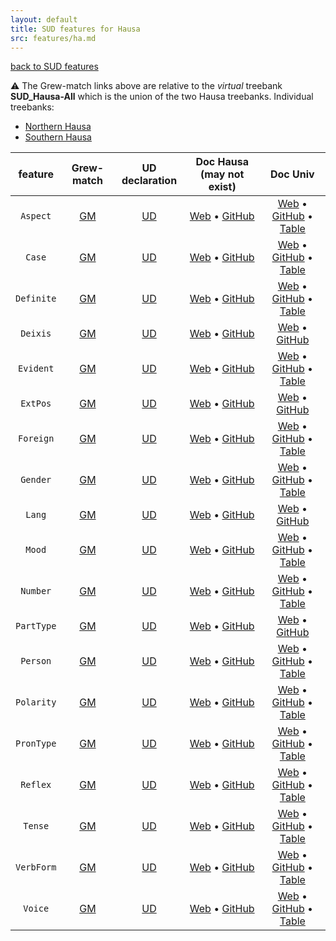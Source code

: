 ```yaml
---
layout: default
title: SUD features for Hausa
src: features/ha.md
---
```


[back to SUD features](..)

:warning: The Grew-match links above are relative to the *virtual* treebank **SUD_Hausa-All** which is the union of the two Hausa treebanks.
Individual treebanks:
   - [Northern Hausa](../ha_north)
   - [Southern Hausa](../ha_south)

| feature | Grew-match | UD declaration | Doc Hausa (may not exist) | Doc Univ |
|:----:|:----:|:---:|:---:|:---:|
| `Aspect` | [GM](https://universal.grew.fr/?corpus=SUD_Hausa-All@latest&request=pattern{%20X[Aspect]%20}&clust1_key=X.Aspect&clust2_key=X.upos) | [UD](https://quest.ms.mff.cuni.cz/udvalidator/cgi-bin/unidep/langspec/specify_feature.pl?lcode=ha&feature=Aspect) | [Web](https://universaldependencies.org/ha/feat/Aspect.html) • [GitHub](https://github.com/UniversalDependencies/docs/blob/pages-source/_ha/feat/Aspect.md) | [Web](https://universaldependencies.org/u/feat/Aspect.html) • [GitHub](https://github.com/universaldependencies/docs/blob/pages-source/_u-feat/Aspect.md) • [Table](https://tables.grew.fr/?data=ud_feats/Aspect) |
| `Case` | [GM](https://universal.grew.fr/?corpus=SUD_Hausa-All@latest&request=pattern{%20X[Case]%20}&clust1_key=X.Case&clust2_key=X.upos) | [UD](https://quest.ms.mff.cuni.cz/udvalidator/cgi-bin/unidep/langspec/specify_feature.pl?lcode=ha&feature=Case) | [Web](https://universaldependencies.org/ha/feat/Case.html) • [GitHub](https://github.com/UniversalDependencies/docs/blob/pages-source/_ha/feat/Case.md) | [Web](https://universaldependencies.org/u/feat/Case.html) • [GitHub](https://github.com/universaldependencies/docs/blob/pages-source/_u-feat/Case.md) • [Table](https://tables.grew.fr/?data=ud_feats/Case) |
| `Definite` | [GM](https://universal.grew.fr/?corpus=SUD_Hausa-All@latest&request=pattern{%20X[Definite]%20}&clust1_key=X.Definite&clust2_key=X.upos) | [UD](https://quest.ms.mff.cuni.cz/udvalidator/cgi-bin/unidep/langspec/specify_feature.pl?lcode=ha&feature=Definite) | [Web](https://universaldependencies.org/ha/feat/Definite.html) • [GitHub](https://github.com/UniversalDependencies/docs/blob/pages-source/_ha/feat/Definite.md) | [Web](https://universaldependencies.org/u/feat/Definite.html) • [GitHub](https://github.com/universaldependencies/docs/blob/pages-source/_u-feat/Definite.md) • [Table](https://tables.grew.fr/?data=ud_feats/Definite) |
| `Deixis` | [GM](https://universal.grew.fr/?corpus=SUD_Hausa-All@latest&request=pattern{%20X[Deixis]%20}&clust1_key=X.Deixis&clust2_key=X.upos) | [UD](https://quest.ms.mff.cuni.cz/udvalidator/cgi-bin/unidep/langspec/specify_feature.pl?lcode=ha&feature=Deixis) | [Web](https://universaldependencies.org/ha/feat/Deixis.html) • [GitHub](https://github.com/UniversalDependencies/docs/blob/pages-source/_ha/feat/Deixis.md) | [Web](https://universaldependencies.org/u/feat/Deixis.html) • [GitHub](https://github.com/universaldependencies/docs/blob/pages-source/_u-feat/Deixis.md) |
| `Evident` | [GM](https://universal.grew.fr/?corpus=SUD_Hausa-All@latest&request=pattern{%20X[Evident]%20}&clust1_key=X.Evident&clust2_key=X.upos) | [UD](https://quest.ms.mff.cuni.cz/udvalidator/cgi-bin/unidep/langspec/specify_feature.pl?lcode=ha&feature=Evident) | [Web](https://universaldependencies.org/ha/feat/Evident.html) • [GitHub](https://github.com/UniversalDependencies/docs/blob/pages-source/_ha/feat/Evident.md) | [Web](https://universaldependencies.org/u/feat/Evident.html) • [GitHub](https://github.com/universaldependencies/docs/blob/pages-source/_u-feat/Evident.md) • [Table](https://tables.grew.fr/?data=ud_feats/Evident) |
| `ExtPos` | [GM](https://universal.grew.fr/?corpus=SUD_Hausa-All@latest&request=pattern{%20X[ExtPos]%20}&clust1_key=X.ExtPos&clust2_key=X.upos) | [UD](https://quest.ms.mff.cuni.cz/udvalidator/cgi-bin/unidep/langspec/specify_feature.pl?lcode=ha&feature=ExtPos) | [Web](https://universaldependencies.org/ha/feat/ExtPos.html) • [GitHub](https://github.com/UniversalDependencies/docs/blob/pages-source/_ha/feat/ExtPos.md) | [Web](https://universaldependencies.org/u/feat/ExtPos.html) • [GitHub](https://github.com/universaldependencies/docs/blob/pages-source/_u-feat/ExtPos.md) |
| `Foreign` | [GM](https://universal.grew.fr/?corpus=SUD_Hausa-All@latest&request=pattern{%20X[Foreign]%20}&clust1_key=X.Foreign&clust2_key=X.upos) | [UD](https://quest.ms.mff.cuni.cz/udvalidator/cgi-bin/unidep/langspec/specify_feature.pl?lcode=ha&feature=Foreign) | [Web](https://universaldependencies.org/ha/feat/Foreign.html) • [GitHub](https://github.com/UniversalDependencies/docs/blob/pages-source/_ha/feat/Foreign.md) | [Web](https://universaldependencies.org/u/feat/Foreign.html) • [GitHub](https://github.com/universaldependencies/docs/blob/pages-source/_u-feat/Foreign.md) • [Table](https://tables.grew.fr/?data=ud_feats/Foreign) |
| `Gender` | [GM](https://universal.grew.fr/?corpus=SUD_Hausa-All@latest&request=pattern{%20X[Gender]%20}&clust1_key=X.Gender&clust2_key=X.upos) | [UD](https://quest.ms.mff.cuni.cz/udvalidator/cgi-bin/unidep/langspec/specify_feature.pl?lcode=ha&feature=Gender) | [Web](https://universaldependencies.org/ha/feat/Gender.html) • [GitHub](https://github.com/UniversalDependencies/docs/blob/pages-source/_ha/feat/Gender.md) | [Web](https://universaldependencies.org/u/feat/Gender.html) • [GitHub](https://github.com/universaldependencies/docs/blob/pages-source/_u-feat/Gender.md) • [Table](https://tables.grew.fr/?data=ud_feats/Gender) |
| `Lang` | [GM](https://universal.grew.fr/?corpus=SUD_Hausa-All@latest&request=pattern{%20X[Lang]%20}&clust1_key=X.Lang&clust2_key=X.upos) | [UD](https://quest.ms.mff.cuni.cz/udvalidator/cgi-bin/unidep/langspec/specify_feature.pl?lcode=ha&feature=Lang) | [Web](https://universaldependencies.org/ha/feat/Lang.html) • [GitHub](https://github.com/UniversalDependencies/docs/blob/pages-source/_ha/feat/Lang.md) | [Web](https://universaldependencies.org/u/feat/Lang.html) • [GitHub](https://github.com/universaldependencies/docs/blob/pages-source/_u-feat/Lang.md) |
| `Mood` | [GM](https://universal.grew.fr/?corpus=SUD_Hausa-All@latest&request=pattern{%20X[Mood]%20}&clust1_key=X.Mood&clust2_key=X.upos) | [UD](https://quest.ms.mff.cuni.cz/udvalidator/cgi-bin/unidep/langspec/specify_feature.pl?lcode=ha&feature=Mood) | [Web](https://universaldependencies.org/ha/feat/Mood.html) • [GitHub](https://github.com/UniversalDependencies/docs/blob/pages-source/_ha/feat/Mood.md) | [Web](https://universaldependencies.org/u/feat/Mood.html) • [GitHub](https://github.com/universaldependencies/docs/blob/pages-source/_u-feat/Mood.md) • [Table](https://tables.grew.fr/?data=ud_feats/Mood) |
| `Number` | [GM](https://universal.grew.fr/?corpus=SUD_Hausa-All@latest&request=pattern{%20X[Number]%20}&clust1_key=X.Number&clust2_key=X.upos) | [UD](https://quest.ms.mff.cuni.cz/udvalidator/cgi-bin/unidep/langspec/specify_feature.pl?lcode=ha&feature=Number) | [Web](https://universaldependencies.org/ha/feat/Number.html) • [GitHub](https://github.com/UniversalDependencies/docs/blob/pages-source/_ha/feat/Number.md) | [Web](https://universaldependencies.org/u/feat/Number.html) • [GitHub](https://github.com/universaldependencies/docs/blob/pages-source/_u-feat/Number.md) • [Table](https://tables.grew.fr/?data=ud_feats/Number) |
| `PartType` | [GM](https://universal.grew.fr/?corpus=SUD_Hausa-All@latest&request=pattern{%20X[PartType]%20}&clust1_key=X.PartType&clust2_key=X.upos) | [UD](https://quest.ms.mff.cuni.cz/udvalidator/cgi-bin/unidep/langspec/specify_feature.pl?lcode=ha&feature=PartType) | [Web](https://universaldependencies.org/ha/feat/PartType.html) • [GitHub](https://github.com/UniversalDependencies/docs/blob/pages-source/_ha/feat/PartType.md) | [Web](https://universaldependencies.org/u/feat/PartType.html) • [GitHub](https://github.com/universaldependencies/docs/blob/pages-source/_u-feat/PartType.md) |
| `Person` | [GM](https://universal.grew.fr/?corpus=SUD_Hausa-All@latest&request=pattern{%20X[Person]%20}&clust1_key=X.Person&clust2_key=X.upos) | [UD](https://quest.ms.mff.cuni.cz/udvalidator/cgi-bin/unidep/langspec/specify_feature.pl?lcode=ha&feature=Person) | [Web](https://universaldependencies.org/ha/feat/Person.html) • [GitHub](https://github.com/UniversalDependencies/docs/blob/pages-source/_ha/feat/Person.md) | [Web](https://universaldependencies.org/u/feat/Person.html) • [GitHub](https://github.com/universaldependencies/docs/blob/pages-source/_u-feat/Person.md) • [Table](https://tables.grew.fr/?data=ud_feats/Person) |
| `Polarity` | [GM](https://universal.grew.fr/?corpus=SUD_Hausa-All@latest&request=pattern{%20X[Polarity]%20}&clust1_key=X.Polarity&clust2_key=X.upos) | [UD](https://quest.ms.mff.cuni.cz/udvalidator/cgi-bin/unidep/langspec/specify_feature.pl?lcode=ha&feature=Polarity) | [Web](https://universaldependencies.org/ha/feat/Polarity.html) • [GitHub](https://github.com/UniversalDependencies/docs/blob/pages-source/_ha/feat/Polarity.md) | [Web](https://universaldependencies.org/u/feat/Polarity.html) • [GitHub](https://github.com/universaldependencies/docs/blob/pages-source/_u-feat/Polarity.md) • [Table](https://tables.grew.fr/?data=ud_feats/Polarity) |
| `PronType` | [GM](https://universal.grew.fr/?corpus=SUD_Hausa-All@latest&request=pattern{%20X[PronType]%20}&clust1_key=X.PronType&clust2_key=X.upos) | [UD](https://quest.ms.mff.cuni.cz/udvalidator/cgi-bin/unidep/langspec/specify_feature.pl?lcode=ha&feature=PronType) | [Web](https://universaldependencies.org/ha/feat/PronType.html) • [GitHub](https://github.com/UniversalDependencies/docs/blob/pages-source/_ha/feat/PronType.md) | [Web](https://universaldependencies.org/u/feat/PronType.html) • [GitHub](https://github.com/universaldependencies/docs/blob/pages-source/_u-feat/PronType.md) • [Table](https://tables.grew.fr/?data=ud_feats/PronType) |
| `Reflex` | [GM](https://universal.grew.fr/?corpus=SUD_Hausa-All@latest&request=pattern{%20X[Reflex]%20}&clust1_key=X.Reflex&clust2_key=X.upos) | [UD](https://quest.ms.mff.cuni.cz/udvalidator/cgi-bin/unidep/langspec/specify_feature.pl?lcode=ha&feature=Reflex) | [Web](https://universaldependencies.org/ha/feat/Reflex.html) • [GitHub](https://github.com/UniversalDependencies/docs/blob/pages-source/_ha/feat/Reflex.md) | [Web](https://universaldependencies.org/u/feat/Reflex.html) • [GitHub](https://github.com/universaldependencies/docs/blob/pages-source/_u-feat/Reflex.md) • [Table](https://tables.grew.fr/?data=ud_feats/Reflex) |
| `Tense` | [GM](https://universal.grew.fr/?corpus=SUD_Hausa-All@latest&request=pattern{%20X[Tense]%20}&clust1_key=X.Tense&clust2_key=X.upos) | [UD](https://quest.ms.mff.cuni.cz/udvalidator/cgi-bin/unidep/langspec/specify_feature.pl?lcode=ha&feature=Tense) | [Web](https://universaldependencies.org/ha/feat/Tense.html) • [GitHub](https://github.com/UniversalDependencies/docs/blob/pages-source/_ha/feat/Tense.md) | [Web](https://universaldependencies.org/u/feat/Tense.html) • [GitHub](https://github.com/universaldependencies/docs/blob/pages-source/_u-feat/Tense.md) • [Table](https://tables.grew.fr/?data=ud_feats/Tense) |
| `VerbForm` | [GM](https://universal.grew.fr/?corpus=SUD_Hausa-All@latest&request=pattern{%20X[VerbForm]%20}&clust1_key=X.VerbForm&clust2_key=X.upos) | [UD](https://quest.ms.mff.cuni.cz/udvalidator/cgi-bin/unidep/langspec/specify_feature.pl?lcode=ha&feature=VerbForm) | [Web](https://universaldependencies.org/ha/feat/VerbForm.html) • [GitHub](https://github.com/UniversalDependencies/docs/blob/pages-source/_ha/feat/VerbForm.md) | [Web](https://universaldependencies.org/u/feat/VerbForm.html) • [GitHub](https://github.com/universaldependencies/docs/blob/pages-source/_u-feat/VerbForm.md) • [Table](https://tables.grew.fr/?data=ud_feats/VerbForm) |
| `Voice` | [GM](https://universal.grew.fr/?corpus=SUD_Hausa-All@latest&request=pattern{%20X[Voice]%20}&clust1_key=X.Voice&clust2_key=X.upos) | [UD](https://quest.ms.mff.cuni.cz/udvalidator/cgi-bin/unidep/langspec/specify_feature.pl?lcode=ha&feature=Voice) | [Web](https://universaldependencies.org/ha/feat/Voice.html) • [GitHub](https://github.com/UniversalDependencies/docs/blob/pages-source/_ha/feat/Voice.md) | [Web](https://universaldependencies.org/u/feat/Voice.html) • [GitHub](https://github.com/universaldependencies/docs/blob/pages-source/_u-feat/Voice.md) • [Table](https://tables.grew.fr/?data=ud_feats/Voice) |


